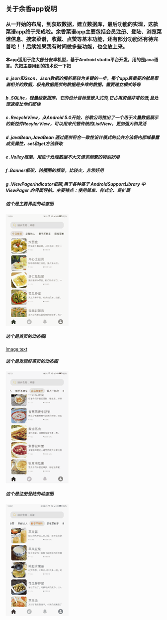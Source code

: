 ## 关于余香app说明     
### 从一开始的布局，到获取数据，建立数据库，最后功能的实现，这款菜谱app终于完成啦。余香菜谱app主要包括会员注册、登陆、浏览菜谱信息、搜索菜谱，收藏、点赞等基本功能，还有部分功能还有待完善哈！！后续如果我有时间做多些功能，也会放上来。     
#### 本app适用于绝大部分安卓机型，基于Android studio平台开发，用的是java语言。先把主要用到的技术说一下把
##### a .json和Gson，Json数据的解析是较为关键的一步，整个app最重要的就是菜谱相关的数据，极光数据提供的数据是多维的数据，需要建立模式等等      
##### b .SQLite，轻量级数据库，它的设计目标是嵌入式的,它占用资源非常的低,且处理速度比他们都快   
##### c .RecycleView，从Android 5.0开始，谷歌公司推出了一个用于大量数据展示的新控件RecylerView，可以用来代替传统的ListView，更加强大和灵活        
##### d .javaBean,JavaBean 通过提供符合一致性设计模式的公共方法将内部域暴露成员属性，set和get方法获取    
##### e .Volley框架，用这个处理数据不大又请求频繁的特别好用  
##### f .Banner框架，轮播图的框架，比较火，非常好用    
##### g .ViewPagerindicator框架,用于各种基于 AndroidSupportLibrary 中 ViewPager 的界面导航。主要特点：使用简单、样式全、易扩展  
##### 这个是主要界面的动态图  
![Image text](https://raw.githubusercontent.com/lemonleeboss/YuXiang/master/app/src/main/res/mipmap-mdpi/git_b.gif)    
##### 这个是首页的动态图!  
[Image text](https://raw.githubusercontent.com/lemonleeboss/YuXiang/master/app/src/main/res/mipmap-mdpi/git_d.gif)     
##### 这个是发现好菜页的动态图  
![Image text](https://raw.githubusercontent.com/lemonleeboss/YuXiang/master/app/src/main/res/mipmap-mdpi/git_c.gif)      
##### 这个是注册登陆的动态图  
![Image text](https://raw.githubusercontent.com/lemonleeboss/YuXiang/master/app/src/main/res/mipmap-mdpi/git_a.gif)  
    
 

